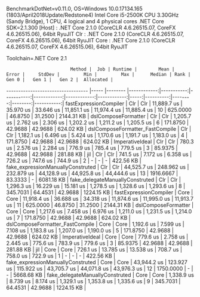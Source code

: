 
BenchmarkDotNet=v0.11.0, OS=Windows 10.0.17134.165 (1803/April2018Update/Redstone4)
Intel Core i5-2500K CPU 3.30GHz (Sandy Bridge), 1 CPU, 4 logical and 4 physical cores
.NET Core SDK=2.1.300
  [Host] : .NET Core 2.1.0 (CoreCLR 4.6.26515.07, CoreFX 4.6.26515.06), 64bit RyuJIT
  Clr    : .NET Core 2.1.0 (CoreCLR 4.6.26515.07, CoreFX 4.6.26515.06), 64bit RyuJIT
  Core   : .NET Core 2.1.0 (CoreCLR 4.6.26515.07, CoreFX 4.6.26515.06), 64bit RyuJIT

Toolchain=.NET Core 2.1  

                            Method |  Job | Runtime |        Mean |      Error |     StdDev |         Min |         Max |      Median | Rank |     Gen 0 |   Gen 1 |   Gen 2 |  Allocated |
---------------------------------- |----- |-------- |------------:|-----------:|-----------:|------------:|------------:|------------:|-----:|----------:|--------:|--------:|-----------:|
            fastExpressionCompiler |  Clr |     Clr | 11,889.7 us |  35.970 us |  33.646 us | 11,851.1 us | 11,974.4 us | 11,885.4 us |   10 |  625.0000 | 46.8750 | 31.2500 | 2144.31 KB |
               dslComposeFormatter |  Clr |     Clr |  1,205.7 us |   2.762 us |   2.306 us |  1,202.2 us |  1,211.2 us |  1,205.5 us |    6 |  171.8750 | 42.9688 | 42.9688 |  624.02 KB |
   dslComposeFormatter_FastCompile |  Clr |     Clr |  1,182.1 us |   6.496 us |   5.424 us |  1,170.6 us |  1,191.7 us |  1,183.0 us |    4 |  171.8750 | 42.9688 | 42.9688 |  624.02 KB |
                   ImperativeIdeal |  Clr |     Clr |    780.3 us |   2.576 us |   2.284 us |    776.9 us |    785.4 us |    779.5 us |    3 |   85.9375 | 42.9688 | 42.9688 |  281.88 KB |
                               jil |  Clr |     Clr |    741.5 us |   7.172 us |   6.358 us |    726.2 us |    747.6 us |    744.9 us |    2 |         - |       - |       - |  422.56 KB |
 fake_expressionManuallyConstruted |  Clr |     Clr | 44,525.7 us | 248.962 us | 232.879 us | 44,128.9 us | 44,925.8 us | 44,444.6 us |   13 | 1916.6667 | 83.3333 |       - | 6081.18 KB |
   fake_delegateManuallyConstruted |  Clr |     Clr |  1,296.3 us |  16.229 us |  15.181 us |  1,278.5 us |  1,328.6 us |  1,293.6 us |    8 |  345.7031 | 64.4531 | 42.9688 | 1224.15 KB |
            fastExpressionCompiler | Core |    Core | 11,918.4 us |  36.688 us |  34.318 us | 11,874.6 us | 11,995.0 us | 11,913.7 us |   11 |  625.0000 | 46.8750 | 31.2500 | 2144.31 KB |
               dslComposeFormatter | Core |    Core |  1,217.6 us |   7.458 us |   6.976 us |  1,211.0 us |  1,231.5 us |  1,214.0 us |    7 |  171.8750 | 42.9688 | 42.9688 |  624.02 KB |
   dslComposeFormatter_FastCompile | Core |    Core |  1,192.6 us |   7.599 us |   7.108 us |  1,183.8 us |  1,207.0 us |  1,190.0 us |    5 |  171.8750 | 42.9688 | 42.9688 |  624.02 KB |
                   ImperativeIdeal | Core |    Core |    779.6 us |   2.758 us |   2.445 us |    775.6 us |    783.9 us |    779.6 us |    3 |   85.9375 | 42.9688 | 42.9688 |  281.88 KB |
                               jil | Core |    Core |    726.1 us |  13.785 us |  13.538 us |    708.7 us |    758.0 us |    722.9 us |    1 |         - |       - |       - |  422.56 KB |
 fake_expressionManuallyConstruted | Core |    Core | 43,944.2 us | 123.927 us | 115.922 us | 43,705.7 us | 44,071.8 us | 43,976.3 us |   12 | 1750.0000 |       - |       - | 5668.68 KB |
   fake_delegateManuallyConstruted | Core |    Core |  1,338.9 us |   8.739 us |   8.174 us |  1,329.1 us |  1,353.8 us |  1,335.6 us |    9 |  345.7031 | 64.4531 | 42.9688 | 1224.15 KB |
